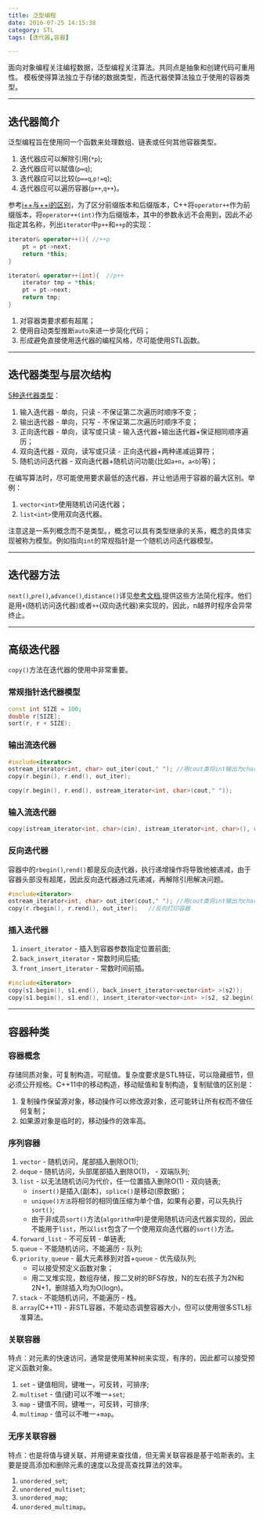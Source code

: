 ```yaml
---
title: 泛型编程
date: 2016-07-25 14:15:38
category: STL
tags: [迭代器,容器]

---
```


面向对象编程关注编程数据，泛型编程关注算法。共同点是抽象和创建代码可重用性。
模板使得算法独立于存储的数据类型，而迭代器使算法独立于使用的容器类型。

---

## 迭代器简介

泛型编程旨在使用同一个函数来处理数组、链表或任何其他容器类型。
1. 迭代器应可以解除引用(`*p`);
2. 迭代器应可以赋值(`p=q`);
3. 迭代器应可以比较(`p==q`,`p!=q`);
4. 迭代器应可以遍历容器(`p++`,`q++`)。

参考[i++与++i的区别](http://rylcode.cn/2016/05/06/i++%E4%B8%8E++i%E7%9A%84%E5%8C%BA%E5%88%AB/)，为了区分前缀版本和后缀版本，C++将`operator++`作为前缀版本，将`operator++(int)`作为后缀版本，其中的参数永远不会用到，因此不必指定其名称，列出`iterator`中`p++`和`++p`的实现：
```C++
iterator& operator++(){	//++p
	pt = pt->next;
	return *this;
}

iterator& operator++(int){	//p++
	iterator tmp = *this;
	pt = pt->next;
	return tmp; 
}
```

1. 对容器类要求都有超尾；
2. 使用自动类型推断`auto`来进一步简化代码；
3. 形成避免直接使用迭代器的编程风格，尽可能使用STL函数。

---

## 迭代器类型与层次结构

[5种迭代器类型](http://www.cplusplus.com/reference/iterator/)：
1. 输入迭代器 - 单向，只读 - 不保证第二次遍历时顺序不变；
2. 输出迭代器 - 单向，只写 - 不保证第二次遍历时顺序不变；
3. 正向迭代器 - 单向，读写或只读 - 输入迭代器+输出迭代器+保证相同顺序遍历；
4. 双向迭代器 - 双向，读写或只读 - 正向迭代器+两种递减运算符；
5. 随机访问迭代器 - 双向迭代器+随机访问功能(比如`a+n`，`a<b`)等)；

在编写算法时，尽可能使用要求最低的迭代器，并让他适用于容器的最大区别。举例：
1. `vector<int>`使用随机访问迭代器；
2. `list<int>`使用双向迭代器。

注意这是一系列概念而不是类型。，概念可以具有类型继承的关系，概念的具体实现被称为模型。例如指向`int`的常规指针是一个随机访问迭代器模型。

---

## 迭代器方法

`next()`,`pre()`,`advance()`,`distance()`详见[参考文档](http://www.cplusplus.com/reference/iterator/),提供这些方法简化程序。他们是用`+`(随机访问迭代器)或者`++`(双向迭代器)来实现的，因此，n越界时程序会异常终止。

---

## 高级迭代器

`copy()`方法在迭代器的使用中非常重要。

### 常规指针迭代器模型
```C++
const int SIZE = 100;
double r[SIZE];
sort(r, r + SIZE);
```

### 输出流迭代器
```C++
#include<iterator>
ostream_iterator<int, char> out_iter(cout," ");	//用cout类将int输出为char
copy(r.begin(), r.end(), out_iter);

copy(r.begin(), r.end(), ostream_iterator<int, char>(cout," "));
```

### 输入流迭代器
```C++
copy(istream_iterator<int, char>(cin), istream_iterator<int, char>(), r.begin());	//使用cin类将char存为int
```

### 反向迭代器
容器中的`rbegin()`,`rend()`都是反向迭代器，执行递增操作将导致他被递减，由于容器头部没有超尾，因此反向迭代器通过先递减，再解除引用解决问题。
```C++
#include<iterator>
ostream_iterator<int, char> out_iter(cout," ");	//用cout类将int输出为char
copy(r.rbegin(), r.rend(), out_iter);	//反向打印容器
```

### 插入迭代器
1. `insert_iterator` - 插入到容器参数指定位置前面;
2. `back_insert_iterator` - 常数时间后插;
3. `front_insert_iterator` - 常数时间前插。

```C++
#include<iterator>
copy(s1.begin(), s1,end(), back_insert_iterator<vector<int> >(s2));
copy(s1.begin(), s1.end(), insert_iterator<vector<int> >(s2, s2.begin()));
```

---

## 容器种类

### 容器概念
存储同质对象，可复制构造，可赋值。复杂度要求是STL特征，可以隐藏细节，但必须公开规格。C++11中的移动构造，移动赋值和复制构造，复制赋值的区别是：
1. 复制操作保留源对象，移动操作可以修改源对象，还可能转让所有权而不做任何复制；
2. 如果源对象是临时的，移动操作的效率高。

### 序列容器
1. `vector` - 随机访问，尾部插入删除O(1);
2. `deque` - 随机访问，头部尾部插入删除O(1)， - 双端队列;
3. `list` - 以无法随机访问为代价，任一位置插入删除O(1) - 双向链表;
	+ `insert()`是插入(副本)，`splice()`是移动(原数据)；
	+ `unique()方法`将相邻的相同值压缩为单个值，如果有必要，可以先执行`sort()`;
	+ 由于非成员`sort()`方法(`algorithm`中)是使用随机访问迭代器实现的，因此不能用于`list`，所以`list`包含了一个使用双向迭代器的`sort()`方法。
4. `forward_list` - 不可反转 - 单链表;
5. `queue` - 不能随机访问，不能遍历 - 队列;
6. `priority_queue` - 最大元素移到对首+`queue` - 优先级队列;
	+ 可以接受预定义函数对象；
	+ 用二叉堆实现，数组存储，按二叉树的BFS存放，N的左右孩子为2N和2N+1，删除插入均为O(logn)。
7. `stack` - 不能随机访问，不能遍历 - 栈。
8. `array`(C++11) - 非STL容器，不能动态调整容器大小，但可以使用很多STL标准算法。

### 关联容器
特点：对元素的快速访问，通常是使用某种树来实现，有序的，因此都可以接受预定义函数对象。
1. `set` - 键值相同，键唯一，可反转，可排序;
2. `multiset` - 值(键)可以不唯一+`set`;
3. `map` - 键值不同，键唯一，可反转，可排序;
4. `multimap` - 值可以不唯一+`map`。
 
### 无序关联容器
特点：也是将值与键关联，并用键来查找值，但无需关联容器是基于哈斯表的。主要是提高添加和删除元素的速度以及提高查找算法的效率。
1. `unordered_set`;
2. `unordered_multiset`;
3. `unordered_map`;
4. `unordered_multimap`。
